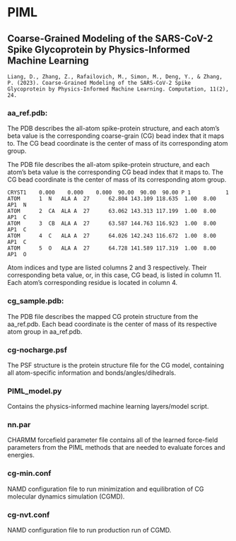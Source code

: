 # PIML
## Coarse-Grained Modeling of the SARS-CoV-2 Spike Glycoprotein by Physics-Informed Machine Learning
```
Liang, D., Zhang, Z., Rafailovich, M., Simon, M., Deng, Y., & Zhang, P. (2023). Coarse-Grained Modeling of the SARS-CoV-2 Spike Glycoprotein by Physics-Informed Machine Learning. Computation, 11(2), 24.
```


### aa_ref.pdb:
The PDB describes the all-atom spike-protein structure, and each atom’s beta value is the corresponding coarse-grain (CG) bead index that it maps to. The CG bead coordinate is the center of mass of its corresponding atom group.

The PDB file describes the all-atom spike-protein structure, and each atom’s beta value is the corresponding CG bead index that it maps to. The CG bead coordinate is the center of mass of its corresponding atom group. 

```
CRYST1    0.000    0.000    0.000  90.00  90.00  90.00 P 1           1
ATOM      1  N   ALA A  27      62.804 143.109 118.635  1.00  8.00      AP1  N
ATOM      2  CA  ALA A  27      63.062 143.313 117.199  1.00  8.00      AP1  C
ATOM      3  CB  ALA A  27      63.587 144.763 116.923  1.00  8.00      AP1  C
ATOM      4  C   ALA A  27      64.026 142.243 116.672  1.00  8.00      AP1  C
ATOM      5  O   ALA A  27      64.728 141.589 117.319  1.00  8.00      AP1  O
```

Atom indices and type are listed columns 2 and 3 respectively. Their corresponding beta value, or, in this case, CG bead, is listed in column 11. Each atom’s corresponding residue is located in column 4.

### cg_sample.pdb:
The PDB file describes the mapped CG protein structure from the aa_ref.pdb. Each bead coordinate is the center of mass of its respective atom group in aa_ref.pdb.

### cg-nocharge.psf
The PSF structure is the protein structure file for the CG model, containing all atom-specific information and bonds/angles/dihedrals.

### PIML_model.py
Contains the physics-informed machine learning layers/model script.

### nn.par
CHARMM forcefield parameter file contains all of the learned force-field parameters from the PIML methods that are needed to evaluate forces and energies.

### cg-min.conf
NAMD configuration file to run minimization and equilibration of CG molecular dynamics simulation (CGMD).

### cg-nvt.conf
NAMD configuration file to run production run of CGMD.
